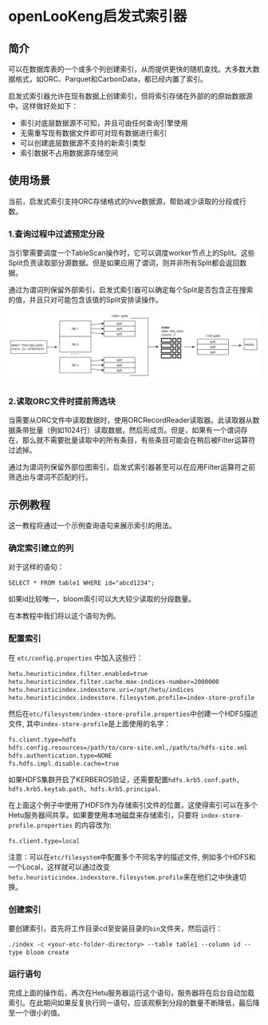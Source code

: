 
# openLooKeng启发式索引器

## 简介

可以在数据库表的一个或多个列创建索引，从而提供更快的随机查找。大多数大数据格式，如ORC、Parquet和CarbonData，都已经内置了索引。

启发式索引器允许在现有数据上创建索引，但将索引存储在外部的的原始数据源中。这样做好处如下：

  - 索引对底层数据源不可知，并且可由任何查询引擎使用
  - 无需重写现有数据文件即可对现有数据进行索引
  - 可以创建底层数据源不支持的新索引类型
  - 索引数据不占用数据源存储空间

## 使用场景

当前，启发式索引支持ORC存储格式的hive数据源，帮助减少读取的分段或行数。

### 1.查询过程中过滤预定分段

当引擎需要调度一个TableScan操作时，它可以调度worker节点上的Split。这些Split负责读取部分源数据。但是如果应用了谓词，则并非所有Split都会返回数据。

通过为谓词列保留外部索引，启发式索引器可以确定每个Split是否包含正在搜索的值，并且只对可能包含该值的Split安排读操作。

![indexer_filter_splits](../images/indexer_filter_splits.png)

### 2.读取ORC文件时提前筛选块

当需要从ORC文件中读取数据时，使用ORCRecordReader读取器。此读取器从数据条带批量（例如1024行）读取数据，然后形成页。但是，如果有一个谓词存在，那么就不需要批量读取中的所有条目，有些条目可能会在稍后被Filter运算符过滤掉。

通过为谓词列保留外部位图索引，启发式索引器甚至可以在应用Filter运算符之前筛选出与谓词不匹配的行。

## 示例教程

这一教程将通过一个示例查询语句来展示索引的用法。

### 确定索引建立的列

对于这样的语句：

    SELECT * FROM table1 WHERE id="abcd1234";
   
如果id比较唯一，bloom索引可以大大较少读取的分段数量。

在本教程中我们将以这个语句为例。

### 配置索引

在 `etc/config.properties` 中加入这些行：

    hetu.heuristicindex.filter.enabled=true
    hetu.heuristicindex.filter.cache.max-indices-number=2000000
    hetu.heuristicindex.indexstore.uri=/opt/hetu/indices
    hetu.heuristicindex.indexstore.filesystem.profile=index-store-profile
    
然后在`etc/filesystem/index-store-profile.properties`中创建一个HDFS描述文件, 其中`index-store-profile`是上面使用的名字：

    fs.client.type=hdfs
    hdfs.config.resources=/path/to/core-site.xml,/path/to/hdfs-site.xml
    hdfs.authentication.type=NONE
    fs.hdfs.impl.disable.cache=true
    
如果HDFS集群开启了KERBEROS验证，还需要配置`hdfs.krb5.conf.path, hdfs.krb5.keytab.path, hdfs.krb5.principal`. 

在上面这个例子中使用了HDFS作为存储索引文件的位置，这使得索引可以在多个Hetu服务器间共享。如果要使用本地磁盘来存储索引，只要将 `index-store-profile.properties` 的内容改为:

    fs.client.type=local
    
注意：可以在`etc/filesystem`中配置多个不同名字的描述文件, 例如多个HDFS和一个Local，这样就可以通过改变`hetu.heuristicindex.indexstore.filesystem.profile`来在他们之中快速切换。

### 创建索引

要创建索引，首先将工作目录cd至安装目录的`bin`文件夹，然后运行：

    ./index -c <your-etc-folder-directory> --table table1 --column id --type bloom create
    
### 运行语句

完成上面的操作后，再次在Hetu服务器运行这个语句，服务器将在后台自动加载索引。在此期间如果反复执行同一语句，应该观察到分段的数量不断降低，最后降至一个很小的值。